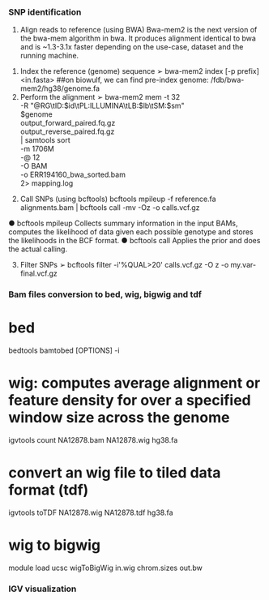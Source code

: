 ### SNP identification
 
1)	Align reads to reference (using BWA)
Bwa-mem2 is the next version of the bwa-mem algorithm in bwa. It produces alignment identical to bwa and is ~1.3-3.1x faster depending on the use-case, dataset and the running machine.
1.	Index the reference (genome) sequence 
➢ bwa-mem2 index [-p prefix] <in.fasta> ##on biowulf, we can find pre-index genome: /fdb/bwa-mem2/hg38/genome.fa
2.	Perform the alignment 
➢ bwa-mem2 mem -t 32 \
        -R "@RG\tID:$id\tPL:ILLUMINA\tLB:$lb\tSM:$sm" \
        $genome \
        output_forward_paired.fq.gz \
        output_reverse_paired.fq.gz \
        | samtools sort \
        -m 1706M \
        -@ 12 \
        -O BAM \
        -o ERR194160_bwa_sorted.bam \
        2> mapping.log
  	
2) Call SNPs (using bcftools) 
bcftools mpileup -f reference.fa alignments.bam | bcftools call -mv -Oz -o calls.vcf.gz 

● bcftools mpileup 
 Collects summary information in the input BAMs, computes the likelihood of data given each possible genotype and stores the likelihoods in the BCF format. 
● bcftools call 
 Applies the prior and does the actual calling.

3) Filter SNPs 
➢ bcftools filter -i'%QUAL>20' calls.vcf.gz -O z -o my.var-final.vcf.gz


 
### Bam files conversion to bed, wig, bigwig and tdf
# bed
bedtools bamtobed [OPTIONS] -i <bam>
# wig: computes average alignment or feature density for over a specified window size across the genome
igvtools count NA12878.bam NA12878.wig hg38.fa
# convert an wig file to tiled data format (tdf)
igvtools toTDF NA12878.wig NA12878.tdf hg38.fa
# wig to bigwig
module load ucsc 
wigToBigWig in.wig chrom.sizes out.bw


### IGV visualization



